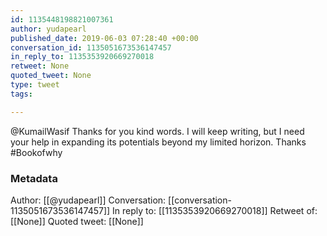 ```yaml
---
id: 1135448198821007361
author: yudapearl
published_date: 2019-06-03 07:28:40 +00:00
conversation_id: 1135051673536147457
in_reply_to: 1135353920669270018
retweet: None
quoted_tweet: None
type: tweet
tags:

---
```


@KumailWasif Thanks for you kind words. I will keep writing, but I need your help in expanding its potentials beyond my limited horizon. Thanks #Bookofwhy

### Metadata

Author: [[@yudapearl]]
Conversation: [[conversation-1135051673536147457]]
In reply to: [[1135353920669270018]]
Retweet of: [[None]]
Quoted tweet: [[None]]
